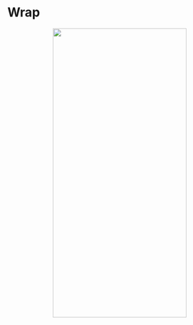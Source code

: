 # Wrap
<p align="center">
<img src="https://docs.google.com/uc?id=1Vr8Rm3HdrG5oWwqnbjWSf2oJqsVFNqgR" height="649" width="300">
</p>

```dart

```
